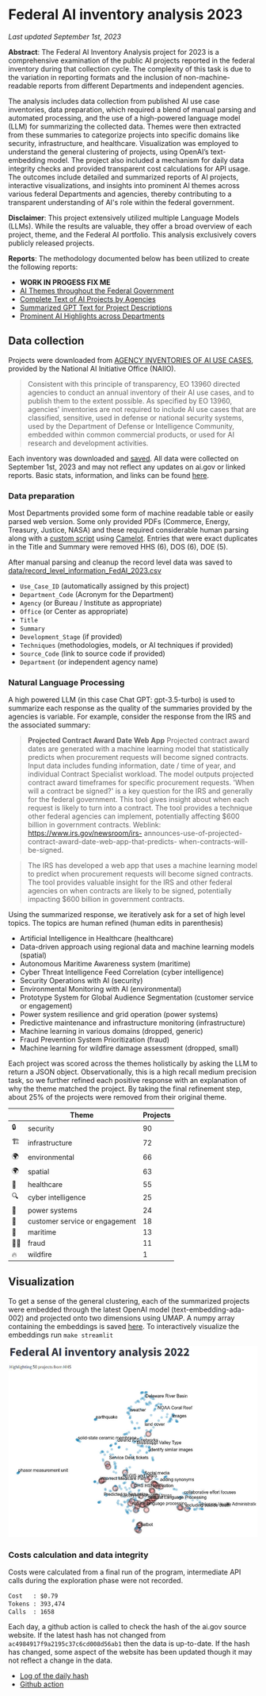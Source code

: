 # Federal AI inventory analysis 2023
_Last updated September 1st, 2023_

**Abstract**: The Federal AI Inventory Analysis project for 2023 is a comprehensive examination of the public AI projects reported in the federal inventory during that collection cycle. The complexity of this task is due to the variation in reporting formats and the inclusion of non-machine-readable reports from different Departments and independent agencies.

The analysis includes data collection from published AI use case inventories, data preparation, which required a blend of manual parsing and automated processing, and the use of a high-powered language model (LLM) for summarizing the collected data. Themes were then extracted from these summaries to categorize projects into specific domains like security, infrastructure, and healthcare. Visualization was employed to understand the general clustering of projects, using OpenAI’s text-embedding model. The project also included a mechanism for daily data integrity checks and provided transparent cost calculations for API usage. The outcomes include detailed and summarized reports of AI projects, interactive visualizations, and insights into prominent AI themes across various federal Departments and agencies, thereby contributing to a transparent understanding of AI's role within the federal government.

**Disclaimer**: This project extensively utilized multiple Language Models (LLMs). While the results are valuable, they offer a broad overview of each project, theme, and the Federal AI portfolio. This analysis exclusively covers publicly released projects.

**Reports**: The methodology documented below has been utilized to create the following reports:

+ **WORK IN PROGESS FIX ME**
+ [AI Themes throughout the Federal Government](results/AI_themes.md)
+ [Complete Text of AI Projects by Agencies](results/AI_projects_full_text_by_Department.md)
+ [Summarized GPT Text for Project Descriptions](results/AI_projects_summary_text_by_Department.md)
+ [Prominent AI Highlights across Departments](results/AI_highlights_by_Department.md)


## Data collection

Projects were downloaded from [AGENCY INVENTORIES OF AI USE CASES](https://www.ai.gov/ai-use-case-inventories/), provided by the National AI Initiative Office (NAIIO).

> Consistent with this principle of transparency, EO 13960 directed agencies to conduct an annual inventory of their AI use cases, and to publish them to the extent possible. As specified by EO 13960, agencies' inventories are not required to include AI use cases that are classified, sensitive, used in defense or national security systems, used by the Department of Defense or Intelligence Community, embedded within common commercial products, or used for AI research and development activities.

Each inventory was downloaded and [saved](data/department_org_src).
All data were collected on September 1st, 2023 and may not reflect any updates on ai.gov or linked reports.
Basic stats, information, and links can be found [here](data/data_ingestion_statistics_AI_inv.csv).

### Data preparation

Most Departments provided some form of machine readable table or easily parsed web version. Some only provided PDFs (Commerce, Energy, Treasury, Justice, NASA) and these required considerable human parsing along with a [custom script](src/P0_parse_pdf2table.py) using [Camelot](https://github.com/camelot-dev/camelot). Entries that were exact duplicates in the Title and Summary were removed HHS (6), DOS (6), DOE (5).

After manual parsing and cleanup the record level data was saved to [data/record_level_information_FedAI_2023.csv](data/record_level_information_FedAI_2023.csv)

+ `Use_Case_ID` (automatically assigned by this project)
+ `Department_Code` (Acronym for the Department)
+ `Agency` (or Bureau / Institute as appropriate)
+ `Office` (or Center as appropriate)
+ `Title`
+ `Summary`
+ `Development_Stage` (if provided)
+ `Techniques` (methodologies, models, or AI techniques if provided)
+ `Source_Code` (link to source code if provided)
+ `Department` (or independent agency name)

### Natural Language Processing

A high powered LLM (in this case Chat GPT: gpt-3.5-turbo) is used to summarize each response as the quality of the summaries provided by the agencies is variable. For example, consider the response from the IRS and the associated summary:

> **Projected Contract Award Date Web App** Projected contract award dates are generated with a machine learning  model that statistically predicts when procurement requests will become  signed contracts. Input data includes funding information, date / time of  year, and individual Contract Specialist workload. The model outputs  projected contract award timeframes for specific procurement requests.   'When will a contract be signed?' is a key question for the IRS and  generally for the federal government. This tool gives insight about when  each request is likely to turn into a contract. The tool provides a technique  other federal agencies can implement, potentially affecting $600 billion in  government contracts. Weblink: https://www.irs.gov/newsroom/irs- announces-use-of-projected-contract-award-date-web-app-that-predicts- when-contracts-will-be-signed.

> The IRS has developed a web app that uses a machine learning model to predict when procurement requests will become signed contracts. The tool provides valuable insight for the IRS and other federal agencies on when contracts are likely to be signed, potentially impacting $600 billion in government contracts.

Using the summarized response, we iteratively ask for a set of high level topics. The topics are human refined (human edits in parenthesis)

+ Artificial Intelligence in Healthcare (healthcare)
+ Data-driven approach using regional data and machine learning models (spatial)
+ Autonomous Maritime Awareness system (maritime)
+ Cyber Threat Intelligence Feed Correlation (cyber intelligence)
+ Security Operations with AI (security)
+ Environmental Monitoring with AI (environmental)
+ Prototype System for Global Audience Segmentation (customer service or engagement)
+ Power system resilience and grid operation (power systems)
+ Predictive maintenance and infrastructure monitoring (infrastructure)
+ Machine learning in various domains (dropped, generic)
+ Fraud Prevention System Prioritization (fraud)
+ Machine learning for wildfire damage assessment (dropped, small)

Each project was scored across the themes holistically by asking the LLM to return a JSON object. Observationally, this is a high recall medium precision task, so we further refined each positive response with an explanation of why the theme matched the project. By taking the final refinement step, about 25% of the projects were removed from their original theme.

|       | Theme                           | Projects |
|------------|---------------------------------|-------|
| 🔒         | security                        | 90    |
| 🏗️         | infrastructure                  | 72    |
| 🌍         | environmental                   | 66    |
| 🌍         | spatial                         | 63    |
| 🏥         | healthcare                      | 55    |
| 🔍         | cyber intelligence              | 25    |
| 🔌         | power systems                   | 24    |
| 🤝         | customer service or engagement  | 18    |
| 🌊         | maritime                        | 13    |
| 🕵️‍♂️       | fraud                           | 11    |
| 🔥         | wildfire                        | 1     |

## Visualization

To get a sense of the general clustering, each of the summarized projects were embedded through the latest OpenAI model (text-embedding-ada-002) and projected onto two dimensions using UMAP. A numpy array containing the embeddings is saved [here](data/GPT_embedding.npy). To interactively visualize the embeddings run `make streamlit`

![Visualization of Federal AI Projects](results/streamlit_demo.jpg)

### Costs calculation and data integrity 

Costs were calculated from a final run of the program, intermediate API calls during the exploration phase were not recorded.

```
Cost   : $0.79
Tokens : 393,474
Calls  : 1658
```

Each day, a github action is called to check the hash of the ai.gov source website. If the latest hash has not changed from `ac4984917f9a2195c37c6cd008d56ab1` then the data is up-to-date. If the hash has changed, some aspect of the website has been updated though it may not reflect a change in the data.

+ [Log of the daily hash](data/ai_gov_md5hash.csv)
+ [Github action](.github/workflows/md5_website_check.yml)
